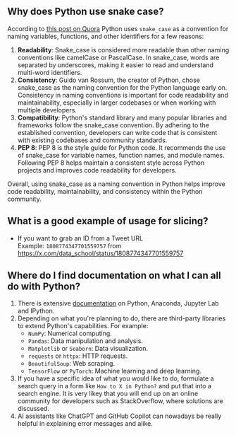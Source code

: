 ## Why does Python use snake case?

According to [this post on Quora](https://www.quora.com/Why-does-Python-use-snake_case-as-a-convention) Python uses `snake_case` as a convention for naming variables, functions, and other identifiers for a few reasons:

1. **Readability**: Snake_case is considered more readable than other naming conventions like camelCase or PascalCase. In snake_case, words are separated by underscores, making it easier to read and understand multi-word identifiers.
2. **Consistency**: Guido van Rossum, the creator of Python, chose snake_case as the naming convention for the Python language early on. Consistency in naming conventions is important for code readability and maintainability, especially in larger codebases or when working with multiple developers.
3. **Compatibility**: Python's standard library and many popular libraries and frameworks follow the snake_case convention. By adhering to the established convention, developers can write code that is consistent with existing codebases and community standards.
4. **PEP 8**: PEP 8 is the style guide for Python code. It recommends the use of snake_case for variable names, function names, and module names. Following PEP 8 helps maintain a consistent style across Python projects and improves code readability for developers.

Overall, using snake_case as a naming convention in Python helps improve code readability, maintainability, and consistency within the Python community.

## What is a good example of usage for slicing?
- If you want to grab an ID from a Tweet URL\
Example: `1808774347701559757` from https://x.com/data_school/status/1808774347701559757

## Where do I find documentation on what I can all do with Python?

1. There is extensive [documentation](docs\documentation.md) on Python, Anaconda, Jupyter Lab and IPython.
2. Depending on what you're planning to do, there are third-party libraries to extend Python's capabilities. For example:
    - `NumPy`: Numerical computing.
    - `Pandas`: Data manipulation and analysis.
    - `Matplotlib` or `Seaborn`: Data visualization.
    - `requests` or `httpx`: HTTP requests.
    - `BeautifulSoup`: Web scraping.
    - `TensorFlow` or `PyTorch`: Machine learning and deep learning.
3. If you have a specific idea of what you would like to do, formulate a search query in a form like `How to X in Python?` and put that into a search engine. It is very likey that you will end up on an online community for developers such as StackOverflow, where solutions are discussed.
4. AI assistants like ChatGPT and GitHub Copilot can nowadays be really helpful in explaining error messages and alike.